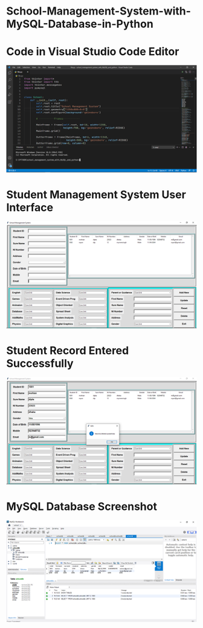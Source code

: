 # School-Management-System-with-MySQL-Database-in-Python
#
#
#
# Code in Visual Studio Code Editor
![](screenshots/Screenshot%20(38).png)
</br>
#
#
#
# Student Management System User Interface
![](screenshots/Screenshot%20(37).png)
#
#
#
# Student Record Entered Successfully
![](screenshots/Screenshot%20(36).png)
#
#
#
# MySQL Database Screenshot
![](screenshots/Screenshot%20(35).png)
